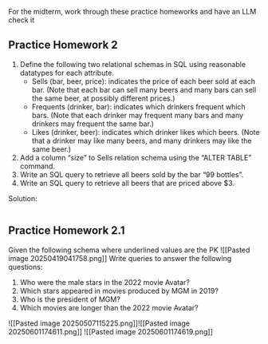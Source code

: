 For the midterm, work through these practice homeworks and have an LLM check it
## Practice Homework 2
1. Define the following two relational schemas in SQL using reasonable datatypes for each attribute.
	- Sells (bar, beer, price): indicates the price of each beer sold at each bar. (Note that each bar can sell many beers and many bars can sell the same beer, at possibly different prices.)
	- Frequents (drinker, bar): indicates which drinkers frequent which bars. (Note that each drinker may frequent many bars and many drinkers may frequent the same bar.)
	- Likes (drinker, beer): indicates which drinker likes which beers. (Note that a drinker may like many beers, and many drinkers may like the same beer.)
2. Add a column “size” to Sells relation schema using the “ALTER TABLE” command.
3. Write an SQL query to retrieve all beers sold by the bar “99 bottles”.
4. Write an SQL query to retrieve all beers that are priced above $3.

Solution:
```SQL

```

## Practice Homework 2.1
Given the following schema where underlined values are the PK
![[Pasted image 20250419041758.png]]
Write queries to answer the following questions:
1. Who were the male stars in the 2022 movie Avatar?
2. Which stars appeared in movies produced by MGM in 2019?
3. Who is the president of MGM?
4. Which movies are longer than the 2022 movie Avatar?

![[Pasted image 20250507115225.png]]![[Pasted image 20250601174611.png]]
![[Pasted image 20250601174619.png]]